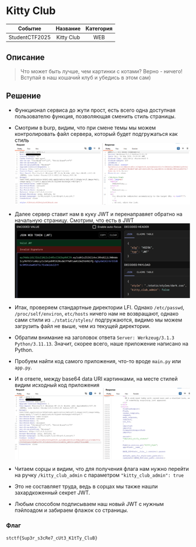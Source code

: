 # Kitty Club

|   Cобытие   | Название | Категория |
| :---------: | :------: | :-------: |
|  StudentCTF2025  |  Kitty Club   |  WEB  |

## Описание

>Что может быть лучше, чем картинки с котами? Верно - ничего! Вступай в наш кошачий клуб и убедись в этом сам)
>

## Решение

- Функционал сервиса до жути прост, есть всего одна доступная пользователю функция, позволяющая сменить стиль страницы.

- Смотрим в burp, видим, что при смене темы мы можем контролировать файл сервера, который будет подгружаться как стиль
![](img/burp1.png)

- Далее сервер ставит нам в куку JWT и перенаправяет обратно на начальную страницу. Смотрим, что есть в JWT
![](img/jwt.png)

- Итак, проверяем стандартные директории LFI. Однако `/etc/passwd`, `/proc/self/environ`, `etc/hosts` ничего нам не возвращают, однако сами стили из `./static/styles/` подгружаются, видимо мы можем загрузить файл не выше, чем из текущей директории.

- Обратим внимание на заголовок ответа `Server: Werkzeug/3.1.3 Python/3.11.13`. Значит, скорее всего, наше приложение написано на Python.

- Пробуем найти код самого приложения, что-то вроде `main.py` или `app.py`.

- И в ответе, между base64 data URI картинками, на месте стилей видим исходный код приложения
![](img/burp2.png)

- Читаем сорцы и видим, что для получения флага нам нужно перейти на ручку `/kitty_club_admin` с параметром `"kitty_club_admin": true`

- Это не составляет труда, ведь в сорцах мы также нашли захардкоженный секрет JWT.

- Любым способом подписываем наш новый JWT с нужным пэйлоадом и забираем флажок со страницы.

### Флаг

```
stctf{Sup3r_s3cRe7_cUt3_K1tTy_CluB}
```